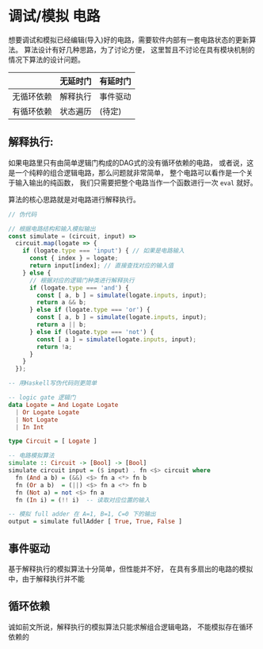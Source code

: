 # 调试/模拟 电路

想要调试和模拟已经编辑(导入)好的电路，需要软件内部有一套电路状态的更新算法。
算法设计有好几种思路，为了讨论方便，
这里暂且不讨论在具有模块机制的情况下算法的设计问题。

|            | 无延时门 | 有延时门 |
| ---------- | -------- | -------- |
| 无循环依赖 | 解释执行 | 事件驱动 |
| 有循环依赖 | 状态遍历 | (待定)   |

## 解释执行: 

如果电路里只有由简单逻辑门构成的DAG式的没有循环依赖的电路，
或者说，这是一个纯粹的组合逻辑电路，那么问题就非常简单，
整个电路可以看作是一个关于输入输出的纯函数，
我们只需要把整个电路当作一个函数进行一次 `eval` 就好。

算法的核心思路就是对电路进行解释执行。

```js
// 伪代码

// 根据电路结构和输入模拟输出
const simulate = (circuit, input) => 
  circuit.map(logate => {
    if (logate.type === 'input') { // 如果是电路输入
      const { index } = logate;
      return input[index]; // 直接查找对应的输入值
    } else {
      // 根据对应的逻辑门种类进行解释执行
      if (logate.type === 'and') {
        const [ a, b ] = simulate(logate.inputs, input);
        return a && b;
      } else if (logate.type === 'or') {
        const [ a, b ] = simulate(logate.inputs, input);
        return a || b;
      } else if (logate.type === 'not') {
        const [ a ] = simulate(logate.inputs, input);
        return !a;
      }
    }
  });

```

```haskell
-- 用Haskell写伪代码则更简单

-- logic gate 逻辑门
data Logate = And Logate Logate
  | Or Logate Logate
  | Not Logate
  | In Int

type Circuit = [ Logate ]

-- 电路模拟算法
simulate :: Circuit -> [Bool] -> [Bool]
simulate circuit input = ($ input) . fn <$> circuit where
  fn (And a b) = (&&) <$> fn a <*> fn b
  fn (Or a b)  = (||) <$> fn a <*> fn b
  fn (Not a) = not <$> fn a
  fn (In i) = (!! i)  -- 读取对应位置的输入

-- 模拟 full adder 在 A=1, B=1, C=0 下的输出
output = simulate fullAdder [ True, True, False ]
```

## 事件驱动

基于解释执行的模拟算法十分简单，但性能并不好，
在具有多扇出的电路的模拟中，由于解释执行并不能

## 循环依赖

诚如前文所说，解释执行的模拟算法只能求解组合逻辑电路，
不能模拟存在循环依赖的
